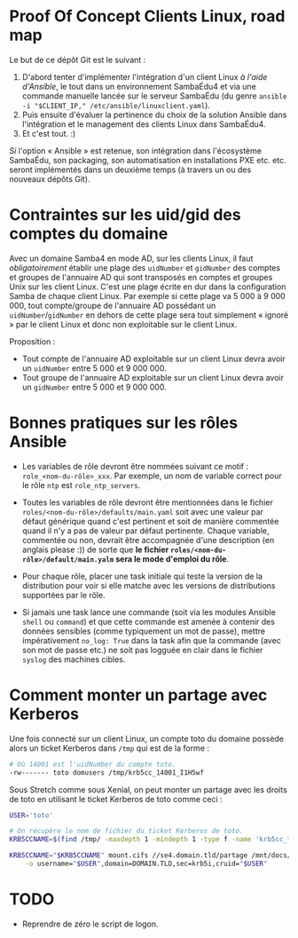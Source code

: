 # Proof Of Concept Clients Linux, road map

Le but de ce dépôt Git est le suivant :

1. D'abord tenter d'implémenter l'intégration d'un client Linux
   *à l'aide d'Ansible*, le tout dans un environnement SambaÉdu4
   et via une commande manuelle lancée sur le serveur SambaÉdu
   (du genre `ansible -i "$CLIENT_IP," /etc/ansible/linuxclient.yaml`).
2. Puis ensuite d'évaluer la pertinence du choix de la solution
   Ansible dans l'intégration et le management des clients Linux
   dans SambaÉdu4.
3. Et c'est tout. :)

*Si* l'option « Ansible » est retenue, son intégration dans l'écosystème
SambaÉdu, son packaging, son automatisation en installations PXE etc.
etc. seront implémentés dans un deuxième temps (à travers un ou des
nouveaux dépôts Git).


# Contraintes sur les uid/gid des comptes du domaine

Avec un domaine Samba4 en mode AD, sur les clients Linux, il
faut _obligatoirement_ établir une plage des `uidNumber` et
`gidNumber` des comptes et groupes de l'annuaire AD qui sont
transposés en comptes et groupes Unix sur les client Linux.
C'est une plage écrite en dur dans la configuration Samba de
chaque client Linux. Par exemple si cette plage va 5 000 à 9
000 000, tout compte/groupe de l'annuaire AD possédant un
`uidNumber`/`gidNumber` en dehors de cette plage sera tout
simplement « ignoré » par le client Linux et donc non
exploitable sur le client Linux.

Proposition :

* Tout compte de l'annuaire AD exploitable sur un client Linux
  devra avoir un `uidNumber` entre 5 000 et 9 000 000.
* Tout groupe de l'annuaire AD exploitable sur un client Linux
  devra avoir un `gidNumber` entre 5 000 et 9 000 000.


# Bonnes pratiques sur les rôles Ansible

* Les variables de rôle devront être nommées suivant ce motif :
  `role_<nom-du-rôle>_xxx`. Par exemple, un nom de variable
  correct pour le rôle `ntp` est `role_ntp_servers`.

* Toutes les variables de rôle devront être mentionnées dans le
  fichier `roles/<nom-du-rôle>/defaults/main.yaml` soit avec
  une valeur par défaut générique quand c'est pertinent et soit
  de manière commentée quand il n'y a pas de valeur par défaut
  pertinente. Chaque variable, commentée ou non, devrait être
  accompagnée d'une description (en anglais please :)) de sorte
  que **le fichier `roles/<nom-du-rôle>/default/main.yalm` sera
  le mode d'emploi du rôle**.

* Pour chaque rôle, placer une task initiale qui teste la version
  de la distribution pour voir si elle matche avec les versions de
  distributions supportées par le rôle.

* Si jamais une task lance une commande (soit via les modules
  Ansible `shell` ou `command`) et que cette commande est amenée
  à contenir des données sensibles (comme typiquement un mot
  de passe), mettre impérativement `no_log: True` dans la task
  afin que la commande (avec son mot de passe etc.) ne soit
  pas logguée en clair dans le fichier `syslog` des machines
  cibles.

# Comment monter un partage avec Kerberos

Une fois connecté sur un client Linux, un compte toto du domaine
possède alors un ticket Kerberos dans `/tmp` qui est de la forme :

```sh
# Où 14001 est l'uidNumber du compte toto.
-rw------- toto domusers /tmp/krb5cc_14001_I1H5wf
```

Sous Stretch comme sous Xenial, on peut monter un partage
avec les droits de toto en utilisant le ticket Kerberos de
toto comme ceci :

```sh
USER='toto'

# On récupère le nom de fichier du ticket Kerberos de toto.
KRB5CCNAME=$(find /tmp/ -maxdepth 1 -mindepth 1 -type f -name 'krb5cc_*' -user "$USER")

KRB5CCNAME="$KRB5CCNAME" mount.cifs //se4.domain.tld/partage /mnt/docs/ \
    -o username="$USER",domain=DOMAIN.TLD,sec=krb5i,cruid="$USER"
```


# TODO

* Reprendre de zéro le script de logon.



